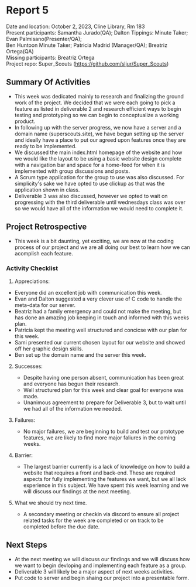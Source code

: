 # Report 5
Date and location: October 2, 2023, Cline Library, Rm 183 <br>
Present participants: Samantha Jurado(QA); Dalton Tippings: Minute Taker; Evan Palmisano(Presenter/QA);<br>
Ben Huntoon Minute Taker; Patricia Madrid (Manager/QA); Breatriz Ortega(QA)<br>
Missing participants: Breatriz Ortega<br>
Project repo: Super_Scouts (https://github.com/sljur/Super_Scouts)<br>

## Summary Of Activities
- This week was dedicated mainly to research and finalizing the ground work of the project. We decided that we were each going to pick a feature
  as listed in deliverable 2 and research efficient ways to begin testing and prototyping so we can begin to conceptualize a working product.
- In following up with the server progress, we now have a server and a domain name (superscouts.site), we have begun setting up the server
  and ideally have a place to put our agreed upon features once they are ready to be implemented.
- We discussed the main index.html homepage of the website and how we would like the layout to be using a basic website design complete with a navigation bar and space
  for a home-feed for when it is implemented with group discussions and posts.
- A Scrum type application for the group to use was also discussed. For simplicity's sake we have opted to use clickup as that was the
  application shown in class.
- Deliverable 3 was also discussed, however we opted to wait on progressing with the third deliverable until wednesdays class was over so we
  would have all of the information we would need to complete it.
  
## Project Retrospective
- This week is a bit daunting, yet exciting, we are now at the coding process of our project and we are all doing our best to learn how we can acomplish
  each feature.

### Activity Checklist 
 1. Appreciations: 
   * Everyone did an excellent job with communication this week.
   * Evan and Dalton suggested a very clever use of C code to handle the meta-data for our server.
   * Beatriz had a family emergency and could not make the meeting, but has done an amazing job keeping in touch and informed with this weeks plan.
   * Patricia kept the meeting well structured and concicse with our plan for this week.
   * Sami presented our current chosen layout for our website and showed off her graphic design skills.
   * Ben set up the domain name and the server this week.

2. Successes:
   * Despite having one person absent, communication has been great and everyone has begun their research.
   * Well structured plan for this week and clear goal for everyone was made.
   * Unanimous agreement to prepare for Deliverable 3, but to wait until we had all of the information we needed.

3. Failures: 
   * No major failures, we are beginning to build and test our prototype features, we are likely to find more major faliures in the coming weeks.

4. Barrier: 
   * The largest barrier currently is a lack of knowledge on how to build a website that requires a front and back-end. These are required aspects for fully implementing the features we want,
     but we all lack experience in this subject. We have spent this week learning and we will discuss our findings at the next meeting.

5. What we should try next time.
   * A secondary meeting or checkin via discord to ensure all project related tasks for the week are completed or on track to be completed
     before the due date.
   
## Next Steps
- At the next meeting we will discuss our findings and we will discuss how we want to begin devloping and implementing each feature as a group.
- Deliverable 3 will likely be a major aspect of next weeks activities.
- Put code to server and begin shaing our project into a presentable form.
